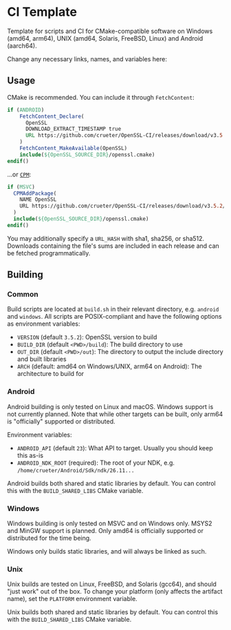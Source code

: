 # CI Template

Template for scripts and CI for CMake-compatible software on Windows (amd64, arm64), UNIX (amd64, Solaris, FreeBSD, Linux) and Android (aarch64).

<!-- [**Releases**](https://github.com/crueter/OpenSSL-CI/releases) -->

Change any necessary links, names, and variables here:

## Usage

CMake is recommended. You can include it through `FetchContent`:

```cmake
if (ANDROID)
    FetchContent_Declare(
      OpenSSL
      DOWNLOAD_EXTRACT_TIMESTAMP true
      URL https://github.com/crueter/OpenSSL-CI/releases/download/v3.5.2/openssl-android-3.5.2.tar.zst
    )
    FetchContent_MakeAvailable(OpenSSL)
    include(${OpenSSL_SOURCE_DIR}/openssl.cmake)
endif()
```

...or [`CPM`](https://github.com/cpm-cmake/CPM.cmake):

```cmake
if (MSVC)
  CPMAddPackage(
    NAME OpenSSL
    URL https://github.com/crueter/OpenSSL-CI/releases/download/v3.5.2/openssl-windows-3.5.2.tar.zst
  )
  include(${OpenSSL_SOURCE_DIR}/openssl.cmake)
endif()
```

You may additionally specify a `URL_HASH` with sha1, sha256, or sha512. Downloads containing the file's sums are included in each release and can be fetched programmatically.

## Building

### Common

Build scripts are located at `build.sh` in their relevant directory, e.g. `android` and `windows`. All scripts are POSIX-compliant and have the following options as environment variables:

- `VERSION` (default `3.5.2`): OpenSSL version to build
- `BUILD_DIR` (default `<PWD>/build`): The build directory to use
- `OUT_DIR` (default `<PWD>/out`): The directory to output the include directory and built libraries
- `ARCH` (default: amd64 on Windows/UNIX, arm64 on Android): The architecture to build for

### Android

Android building is only tested on Linux and macOS. Windows support is not currently planned. Note that while other targets can be built, only arm64 is "officially" supported or distributed.

Environment variables:

- `ANDROID_API` (default `23`): What API to target. Usually you should keep this as-is
- `ANDROID_NDK_ROOT` (required): The root of your NDK, e.g. `/home/crueter/Android/Sdk/ndk/26.11...`

Android builds both shared and static libraries by default. You can control this with the `BUILD_SHARED_LIBS` CMake variable.

### Windows

Windows building is only tested on MSVC and on Windows only. MSYS2 and MinGW support is planned. Only amd64 is officially supported or distributed for the time being.

Windows only builds static libraries, and will always be linked as such.

### Unix

Unix builds are tested on Linux, FreeBSD, and Solaris (gcc64), and should "just work" out of the box. To change your platform (only affects the artifact name), set the `PLATFORM` environment variable.

Unix builds both shared and static libraries by default. You can control this with the `BUILD_SHARED_LIBS` CMake variable.